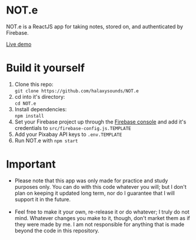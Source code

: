 # NOT.e

NOT.e is a ReactJS app for taking notes, stored on, and authenticated by Firebase.

[Live demo](ismaelduraes.github.io)

# Build it yourself

1.  Clone this repo:
    <br/>
    `git clone https://github.com/halaxysounds/NOT.e`
2.  cd into it's directory:
    <br/>
    `cd NOT.e`
3.  Install dependencies:
    <br/>
    `npm install`
4.  Set your Firebase project up through the [Firebase console](https://console.firebase.google.com/) and add it's credentials to `src/firebase-config.js.TEMPLATE`
5.  Add your Pixabay API keys to `.env.TEMPLATE`
6.  Run NOT.e with `npm start`

# Important

-   Please note that this app was only made for practice and study purposes only. You can do with this code whatever you will; but I don't plan on keeping it updated long term, nor do I guarantee that I will support it in the future.
    <br/>
    <br/>
-   Feel free to make it your own, re-release it or do whatever; I truly do not mind. Whatever changes you make to it, though, don't market them as if they were made by me. I am not responsible for anything that is made beyond the code in this repository.
